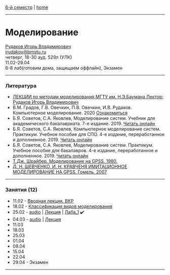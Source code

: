 [6-й семестр](https://github.com/dKosarevsky/iu7/blob/master/2021_6_sem.md) | [home](https://github.com/dKosarevsky/iu7)
____________________________________
# Моделирование
[Рудаков Игорь Владимирович](http://www.gpss.ru/people/rudakov_w.html) \
irudakov@bmstu.ru \
четверг, 18-30 ауд. 529л (УЛК)\
11.02-29.04 \
6-8 лаб(готовим дома, защищаем оффлайн), Экзамен 
____________________________________
### Литература

* [ЛЕКЦИИ по методам моделирования МГТУ им. Н.Э.Баумана Лектор: Рудаков Игорь Владимирович](https://drive.google.com/file/d/1g2JXX1Mk_oWUJ6Lbx9Ic9BadZNkFOEi5/view?usp=sharing)
* В.М. Градов, Г.В. Овечкин, П.В. Овечкин, И.В. Рудаков. Компьютерное моделирование. 2020 [Ознакомиться](https://znanium.com/read?id=349298)
* Б.Я. Советов, С.А. Яковлев, Моделирование систем. Учебник для академического бакалавриата. 7-е издание. 2019. [Читать онлайн](https://www.biblio-online.ru/viewer/modelirovanie-sistem-425228#page/1)
* Б.Я. Советов, С.А. Яковлев, Компьютерное моделирование систем. Практикум. Учебное пособие для СПО. 4-е издание, переработанное и дополненное. 2019. [Читать онлайн](https://www.biblio-online.ru/viewer/kompyuternoe-modelirovanie-sistem-praktikum-431169#page/1)
* Б.Я. Советов, С.А. Яковлев, Моделирование систем. Практикум. Учебное пособие для бакалавров. 4-е издание, переработанное и дополненное. 2019. [Читать онлайн](https://www.biblio-online.ru/viewer/modelirovanie-sistem-praktikum-425258#page/1)
* [Т.Дж. Шрайбер. Моделирование на GPSS. 1980.](https://drive.google.com/file/d/1rqWlMGy3ViUmhpJFsk5YAPAVHhSn06FQ/view?usp=sharing)
* [Д. Н. ШЕВЧЕНКО, И. Н. КРАВЧЕНЯ ИМИТАЦИОННОЕ МОДЕЛИРОВАНИЕ НА GPSS. Гомель. 2007](https://drive.google.com/file/d/1Q5MTmsGUifXuHtacWb8eYlMAaoG0w52N/view?usp=sharing)
____________________________________
### Занятия (12)

* 11.02 - [Вводная лекция. ВКР](https://drive.google.com/folderview?id=1UeBUN2vmAjCUwSmiK265Qw25Fblfsh6M)
* 18.02 - [Классификация видов моделирования](https://drive.google.com/file/d/1XSrSsimgAYlZF0s7uGcuoTjA373U-eOF/view?usp=drivesdk)
* 25.02 - [audio](https://drive.google.com/file/d/1YlHLIFpFET8xJOLXOz95-uibmJDLNlMc/view?usp=sharing) | [Лекция](https://studizba.com/lectures/47-matematika/673-metody-modelirovaniya/12854-5-osnovnye-ponyatiya-teorii-modelirovaniya.html) | [Лаба_1](https://github.com/dKosarevsky/modelling_lab_001) :heavy_check_mark:
* 04.03 - [audio]() | [Лекция](https://studizba.com/lectures/47-matematika/673-metody-modelirovaniya/12856-7-formalizaciya-i-algoritmizaciya-processa-funkcionirovaniya-slozhnyh-sistem.html)
* 11.03
* 18.03
* 25.03
* 01.04
* 08.04
* 15.04
* 22.04
* 29.04 - Экзамен
____________________________________
